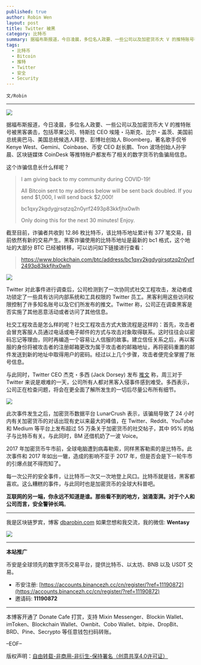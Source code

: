 ```yaml
---
published: true
author: Robin Wen
layout: post
title: Twitter 被黑
category: 比特币
summary: 据福布斯报道，今日凌晨，多位名人政要、一些公司以及加密货币大 V 的推特账号被黑客袭击，包括苹果公司、特斯拉 CEO 埃隆・马斯克、比尔・盖茨、美国前总统奥巴马、美国总统候选人拜登、彭博社创始人 Bloomberg，著名歌手侃爷 Kenye West、Gemini、Coinbase、币安 CEO 赵长鹏、Tron 波场创始人孙宇晨、区块链媒体 CoinDesk 等推特账户都发布了相关的数字货币钓鱼骗局信息。互联网的另一端，你永远不知道是谁。那些看不到的地方，汹涌澎湃。对于个人和公司而言，安全警钟长鸣。
tags:
  - 比特币
  - Bitcoin
  - 推特
  - Twitter
  - 安全
  - Security
---
```


`文/Robin`

***

![](https://cdn.dbarobin.com/xrq71ys.png)

据福布斯报道，今日凌晨，多位名人政要、一些公司以及加密货币大 V 的推特账号被黑客袭击，包括苹果公司、特斯拉 CEO 埃隆・马斯克、比尔・盖茨、美国前总统奥巴马、美国总统候选人拜登、彭博社创始人 Bloomberg，著名歌手侃爷 Kenye West、Gemini、Coinbase、币安 CEO 赵长鹏、Tron 波场创始人孙宇晨、区块链媒体 CoinDesk 等推特账户都发布了相关的数字货币钓鱼骗局信息。

这个诈骗信息长什么样呢？

> I am giving back to my community during COVID-19!
> 
> All Bitcoin sent to my address below will be sent back doubled. If you send $1,000, I will send back $2,000!
> 
> bc1qxy2kgdygjrsqtzq2n0yrf2493p83kkfjhx0wlh
> 
> Only doing this for the next 30 minutes! Enjoy.

截至目前，诈骗者共收到 12.86 枚比特币，该比特币地址累计有 377 笔交易，目前依然有新的交易产生。黑客诈骗使用的比特币地址是最新的 bc1 格式，这个地址的大部分 BTC 已经被转移，可以访问如下链接进行查看：

> https://www.blockchain.com/btc/address/bc1qxy2kgdygjrsqtzq2n0yrf2493p83kkfjhx0wlh

![](https://cdn.dbarobin.com/8uohst6.png)

Twitter 对此事件进行调查后，公司检测到了一次协同式社交工程攻击，发动者成功锁定了一些具有访问内部系统和工具权限的 Twitter 员工。黑客利用这些访问权限控制了许多知名账号以及它们所发布的推文。Twitter 称，公司正在调查黑客是否实施了其他恶意活动或者访问了其他信息。

社交工程攻击是怎么样的呢？社交工程攻击方式大致流程是这样的：首先，攻击者会冒充客服人员通过电话或电子邮件的方式与攻击对象取得联系。这时往往会以密码忘记等理由，同时再编造一个容易让人信服的故事。建立信任关系之后，再以客服的身份将被攻击者的注册邮箱更改为属于攻击者的邮箱地址，再将密码重置的邮件发送到新的地址中取得用户的密码。经过以上几个步骤，攻击者便完全掌握了账号信息。

与此同时，Twitter CEO 杰克・多西 (Jack Dorsey) 发布 [推文](https://twitter.com/jack/status/1283571658339397632) 称，周三对于 Twitter 来说是艰难的一天，公司所有人都对黑客入侵事件感到难受。多西表示，公司正在检查问题，将会在更全面了解所发生的一切后尽量公布所有细节。

![](https://cdn.dbarobin.com/gn0xk24.png)

此次事件发生之后，加密货币数据平台 LunarCrush 表示，该骗局导致了 24 小时内有关加密货币的对话出现有史以来最大的峰值，在 Twitter、Reddit、YouTube 和 Medium 等平台上发布超过 55 万条关于加密货币的社交帖子，其中 95% 的帖子与比特币有关。与此同时，BM 还借机奶了一波 Voice。

2017 年加密货币牛市前，全球电脑遭到病毒勒索，同样黑客勒索的是比特币。此次事件和 2017 年如出一辙，造成的影响不亚于 2017 年，但是否会是下一轮牛市的引爆点就不得而知了。

每一次公开的安全事件，让比特币一次又一次地登上风口。比特币就是钱，黑客都喜欢。这么糟糕的事件，与此同时也是加密货币的全球大科普吧。

**互联网的另一端，你永远不知道是谁。那些看不到的地方，汹涌澎湃。对于个人和公司而言，安全警钟长鸣**。

***

我是区块链罗宾，博客 [dbarobin.com](https://dbarobin.com/)
如果您想和我交流，我的微信: **Wentasy**

![](https://cdn.dbarobin.com/v4yywe2.png)

***

**本站推广**

币安是全球领先的数字货币交易平台，提供比特币、以太坊、BNB 以及 USDT 交易。

* 币安注册: [https://accounts.binancezh.cc/cn/register/?ref=11190872](https://accounts.binancezh.cc/cn/register/?ref=11190872)
* 邀请码: **11190872**

***

本博客开通了 Donate Cafe 打赏，支持 Mixin Messenger、Blockin Wallet、imToken、Blockchain Wallet、Ownbit、Cobo Wallet、bitpie、DropBit、BRD、Pine、Secrypto 等任意钱包扫码转账。

<center>
    <div class="--donate-button"
         data-button-id="f8b9df0d-af9a-460d-8258-d3f435445075"
    ></div>
</center>

–EOF–

版权声明：[自由转载-非商用-非衍生-保持署名（创意共享4.0许可证）](http://creativecommons.org/licenses/by-nc-nd/4.0/deed.zh)